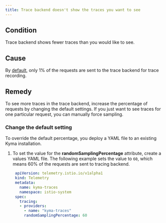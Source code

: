 ```yaml
---
title: Trace backend doesn't show the traces you want to see
---
```


## Condition

Trace backend shows fewer traces than you would like to see.

## Cause

By [default](https://kyma-project.io/docs/kyma/latest/01-overview/main-areas/telemetry/telemetry-03-traces#istio), only 1% of the requests are sent to the trace backend for trace recording.

## Remedy

To see more traces in the trace backend, increase the percentage of requests by changing the default settings.
If you just want to see traces for one particular request, you can manually force sampling.

### Change the default setting

To override the default percentage, you deploy a YAML file to an existing Kyma installation.

1. To set the value for the **randomSamplingPercentage** attribute, create a values YAML file.
   The following example sets the value to `60`, which means 60% of the requests are sent to tracing backend.

   ```yaml
    apiVersion: telemetry.istio.io/v1alpha1
    kind: Telemetry
    metadata:
      name: kyma-traces
      namespace: istio-system
    spec:
      tracing:
      - providers:
        - name: "kyma-traces"
        randomSamplingPercentage: 60
   ```
